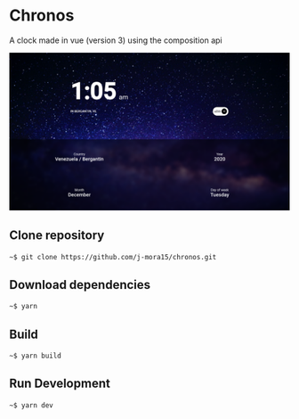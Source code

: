 # Chronos 

A clock made in vue (version 3) using the composition api

![Chronos screenshot](./src/assets/images/screenshot.png)

## Clone repository

```bash
~$ git clone https://github.com/j-mora15/chronos.git
```

## Download dependencies

```bash
~$ yarn
```

## Build

```bash
~$ yarn build
```

## Run Development

```bash
~$ yarn dev
```
